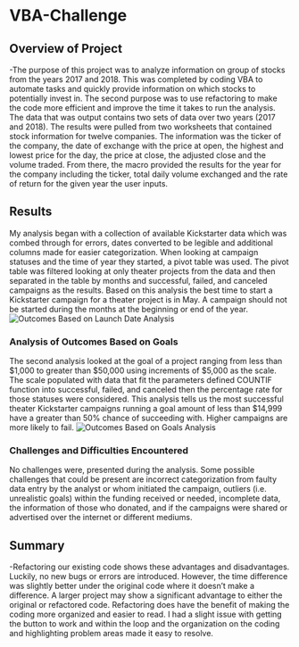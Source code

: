 # VBA-Challenge

## Overview of Project

-The purpose of this project was to analyze information on group of stocks from the years 2017 and 2018. This was completed by coding VBA to automate tasks and quickly provide information on which stocks to potentially invest in. The second purpose was to use refactoring to make the code more efficient and improve the time it takes to run the analysis. The data that was output contains two sets of data over two years (2017 and 2018). The results were pulled from two worksheets that contained stock information for twelve companies. The information was the ticker of the company, the date of exchange with the price at open, the highest and lowest price for the day, the price at close, the adjusted close and the volume traded. From there, the macro provided the results for the year for the company including the ticker, total daily volume exchanged and the rate of return for the given year the user inputs.

## Results

My analysis began with a collection of available Kickstarter data which was combed through for errors, dates converted to be legible and additional columns made for easier categorization. When looking at campaign statuses and the time of year they started, a pivot table was used. The pivot table was filtered looking at only theater projects from the data and then separated in the table by months and successful, failed, and canceled campaigns as the results. Based on this analysis the best time to start a Kickstarter campaign for a theater project is in May. A campaign should not be started during the months at the beginning or end of the year.
![Outcomes Based on Launch Date Analysis](Resources/Theater_Outcomes_vs_Launch.png)


### Analysis of Outcomes Based on Goals
The second analysis looked at the goal of a project ranging from less than $1,000 to greater than $50,000 using increments of $5,000 as the scale. The scale populated with data that fit the parameters defined COUNTIF function into successful, failed, and canceled then the percentage rate for those statuses were considered.  This analysis tells us the most successful theater Kickstarter campaigns running a goal amount of less than $14,999 have a greater than 50% chance of succeeding with. Higher campaigns are more likely to fail.
![Outcomes Based on Goals Analysis](Resources/Outcomes_vs_Goals.png)

### Challenges and Difficulties Encountered
No challenges were, presented during the analysis. Some possible challenges that could be present are incorrect categorization from faulty data entry by the analyst or whom initiated the campaign, outliers (i.e. unrealistic goals) within the funding received or needed, incomplete data, the information of those who donated, and if the campaigns were shared or advertised over the internet or different mediums. 

## Summary

-Refactoring our existing code shows these advantages and disadvantages. Luckily, no new bugs or errors are introduced. However, the time difference was slightly better under the original code where it doesn’t make a difference. A larger project may show a significant advantage to either the original or refactored code. Refactoring does have the benefit of making the coding more organized and easier to read. I had a slight issue with getting the button to work and within the loop and the organization on the coding and highlighting problem areas made it easy to resolve.

